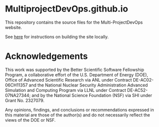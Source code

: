 # MultiprojectDevOps.github.io

This repository contains the source files for the Multi-ProjectDevOps website.

See [here](https://github.com/MultiprojectDevOps/MultiprojectDevOps.github.io/blob/master/docs/README.md) for instructions on building the site locally.


# Acknowledgements

This work was supported by the Better Scientific Software Fellowship Program, a
collaborative effort of the U.S. Department of Energy (DOE), Office of Advanced
Scientific Research via ANL under Contract DE-AC02-06CH11357 and the National
Nuclear Security Administration Advanced Simulation and Computing Program via
LLNL under Contract DE-AC52-07NA27344; and by the National Science Foundation
(NSF) via SHI under Grant No. 2327079.

Any opinions, findings, and conclusions or recommendations expressed in this
material are those of the author(s) and do not necessarily reflect the views of
the DOE or NSF.
